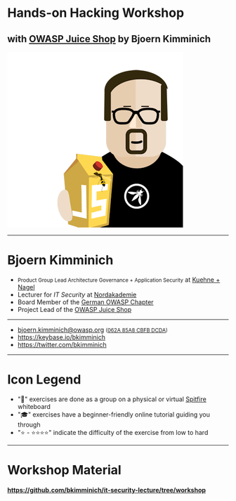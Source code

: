 <!-- theme: default -->
<!-- paginate: true -->
<!-- footer: Copyright (c) by **Bjoern Kimminich** | Licensed under [CC-BY-SA 4.0](https://creativecommons.org/licenses/by-sa/4.0/) -->

# Hands-on Hacking Workshop

## with [OWASP Juice Shop](https://owasp-juice.shop) by Bjoern Kimminich

![Bjoern Kimminich Avatar](images/avatar.png)

---

# Bjoern Kimminich

* <small>Product Group Lead Architecture Governance + Application
  Security</small> at [Kuehne + Nagel](http://kuehne-nagel.com/)
* Lecturer for _IT Security_ at
  [Nordakademie](https://www.nordakademie.de/)
* Board Member of the
  [German OWASP Chapter](https://owasp.org/www-chapter-germany/)
* Project Lead of the [OWASP Juice Shop](https://owasp-juice.shop)

<hr>

* <bjoern.kimminich@owasp.org>
  <small>([062A 85A8 CBFB DCDA](https://keybase.io/bkimminich/pgp_keys.asc?fingerprint=19c01cb7157e4645e9e2c863062a85a8cbfbdcda))</small>
* <https://keybase.io/bkimminich>
* <https://twitter.com/bkimminich>

---

# Icon Legend

* ":pushpin:" exercises are done as a group on a physical or virtual
  [Spitfire](https://spitfire.peewee.space/) whiteboard
* ":mortar_board:" exercises have a beginner-friendly online tutorial
  guiding you through
* ":star: - :star::star::star::star:" indicate the difficulty of the
  exercise from low to hard

---

# Workshop Material

#### <https://github.com/bkimminich/it-security-lecture/tree/workshop>

